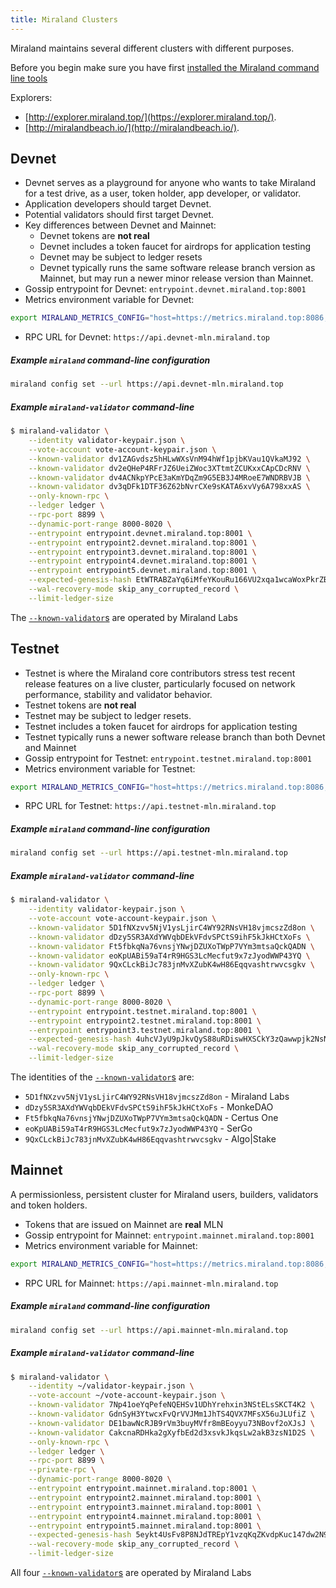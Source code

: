 ```yaml
---
title: Miraland Clusters
---
```


Miraland maintains several different clusters with different purposes.

Before you begin make sure you have first
[installed the Miraland command line tools](cli/install-miraland-cli-tools.md)

Explorers:

- [http://explorer.miraland.top/](https://explorer.miraland.top/).
- [http://miralandbeach.io/](http://miralandbeach.io/).

## Devnet

- Devnet serves as a playground for anyone who wants to take Miraland for a
  test drive, as a user, token holder, app developer, or validator.
- Application developers should target Devnet.
- Potential validators should first target Devnet.
- Key differences between Devnet and Mainnet:
  - Devnet tokens are **not real**
  - Devnet includes a token faucet for airdrops for application testing
  - Devnet may be subject to ledger resets
  - Devnet typically runs the same software release branch version as Mainnet,
    but may run a newer minor release version than Mainnet.
- Gossip entrypoint for Devnet: `entrypoint.devnet.miraland.top:8001`
- Metrics environment variable for Devnet:

```bash
export MIRALAND_METRICS_CONFIG="host=https://metrics.miraland.top:8086,db=devnet,u=scratch_writer,p=topsecret"
```

- RPC URL for Devnet: `https://api.devnet-mln.miraland.top`

##### Example `miraland` command-line configuration

```bash
miraland config set --url https://api.devnet-mln.miraland.top
```

##### Example `miraland-validator` command-line

```bash
$ miraland-validator \
    --identity validator-keypair.json \
    --vote-account vote-account-keypair.json \
    --known-validator dv1ZAGvdsz5hHLwWXsVnM94hWf1pjbKVau1QVkaMJ92 \
    --known-validator dv2eQHeP4RFrJZ6UeiZWoc3XTtmtZCUKxxCApCDcRNV \
    --known-validator dv4ACNkpYPcE3aKmYDqZm9G5EB3J4MRoeE7WNDRBVJB \
    --known-validator dv3qDFk1DTF36Z62bNvrCXe9sKATA6xvVy6A798xxAS \
    --only-known-rpc \
    --ledger ledger \
    --rpc-port 8899 \
    --dynamic-port-range 8000-8020 \
    --entrypoint entrypoint.devnet.miraland.top:8001 \
    --entrypoint entrypoint2.devnet.miraland.top:8001 \
    --entrypoint entrypoint3.devnet.miraland.top:8001 \
    --entrypoint entrypoint4.devnet.miraland.top:8001 \
    --entrypoint entrypoint5.devnet.miraland.top:8001 \
    --expected-genesis-hash EtWTRABZaYq6iMfeYKouRu166VU2xqa1wcaWoxPkrZBG \
    --wal-recovery-mode skip_any_corrupted_record \
    --limit-ledger-size
```

The [`--known-validator`s](running-validator/validator-start.md#known-validators)
are operated by Miraland Labs

## Testnet

- Testnet is where the Miraland core contributors stress test recent release features on a live
  cluster, particularly focused on network performance, stability and validator
  behavior.
- Testnet tokens are **not real**
- Testnet may be subject to ledger resets.
- Testnet includes a token faucet for airdrops for application testing
- Testnet typically runs a newer software release branch than both
  Devnet and Mainnet
- Gossip entrypoint for Testnet: `entrypoint.testnet.miraland.top:8001`
- Metrics environment variable for Testnet:

```bash
export MIRALAND_METRICS_CONFIG="host=https://metrics.miraland.top:8086,db=tds,u=testnet_write,p=c4fa841aa918bf8274e3e2a44d77568d9861b3ea"
```

- RPC URL for Testnet: `https://api.testnet-mln.miraland.top`

##### Example `miraland` command-line configuration

```bash
miraland config set --url https://api.testnet-mln.miraland.top
```

##### Example `miraland-validator` command-line

```bash
$ miraland-validator \
    --identity validator-keypair.json \
    --vote-account vote-account-keypair.json \
    --known-validator 5D1fNXzvv5NjV1ysLjirC4WY92RNsVH18vjmcszZd8on \
    --known-validator dDzy5SR3AXdYWVqbDEkVFdvSPCtS9ihF5kJkHCtXoFs \
    --known-validator Ft5fbkqNa76vnsjYNwjDZUXoTWpP7VYm3mtsaQckQADN \
    --known-validator eoKpUABi59aT4rR9HGS3LcMecfut9x7zJyodWWP43YQ \
    --known-validator 9QxCLckBiJc783jnMvXZubK4wH86Eqqvashtrwvcsgkv \
    --only-known-rpc \
    --ledger ledger \
    --rpc-port 8899 \
    --dynamic-port-range 8000-8020 \
    --entrypoint entrypoint.testnet.miraland.top:8001 \
    --entrypoint entrypoint2.testnet.miraland.top:8001 \
    --entrypoint entrypoint3.testnet.miraland.top:8001 \
    --expected-genesis-hash 4uhcVJyU9pJkvQyS88uRDiswHXSCkY3zQawwpjk2NsNY \
    --wal-recovery-mode skip_any_corrupted_record \
    --limit-ledger-size
```

The identities of the
[`--known-validator`s](running-validator/validator-start.md#known-validators) are:

- `5D1fNXzvv5NjV1ysLjirC4WY92RNsVH18vjmcszZd8on` - Miraland Labs
- `dDzy5SR3AXdYWVqbDEkVFdvSPCtS9ihF5kJkHCtXoFs` - MonkeDAO
- `Ft5fbkqNa76vnsjYNwjDZUXoTWpP7VYm3mtsaQckQADN` - Certus One
- `eoKpUABi59aT4rR9HGS3LcMecfut9x7zJyodWWP43YQ` - SerGo
- `9QxCLckBiJc783jnMvXZubK4wH86Eqqvashtrwvcsgkv` - Algo|Stake

## Mainnet

A permissionless, persistent cluster for Miraland users, builders, validators and token holders.

- Tokens that are issued on Mainnet are **real** MLN
- Gossip entrypoint for Mainnet: `entrypoint.mainnet.miraland.top:8001`
- Metrics environment variable for Mainnet:

```bash
export MIRALAND_METRICS_CONFIG="host=https://metrics.miraland.top:8086,db=mainnet,u=mainnet_write,p=password"
```

- RPC URL for Mainnet: `https://api.mainnet-mln.miraland.top`

##### Example `miraland` command-line configuration

```bash
miraland config set --url https://api.mainnet-mln.miraland.top
```

##### Example `miraland-validator` command-line

```bash
$ miraland-validator \
    --identity ~/validator-keypair.json \
    --vote-account ~/vote-account-keypair.json \
    --known-validator 7Np41oeYqPefeNQEHSv1UDhYrehxin3NStELsSKCT4K2 \
    --known-validator GdnSyH3YtwcxFvQrVVJMm1JhTS4QVX7MFsX56uJLUfiZ \
    --known-validator DE1bawNcRJB9rVm3buyMVfr8mBEoyyu73NBovf2oXJsJ \
    --known-validator CakcnaRDHka2gXyfbEd2d3xsvkJkqsLw2akB3zsN1D2S \
    --only-known-rpc \
    --ledger ledger \
    --rpc-port 8899 \
    --private-rpc \
    --dynamic-port-range 8000-8020 \
    --entrypoint entrypoint.mainnet.miraland.top:8001 \
    --entrypoint entrypoint2.mainnet.miraland.top:8001 \
    --entrypoint entrypoint3.mainnet.miraland.top:8001 \
    --entrypoint entrypoint4.mainnet.miraland.top:8001 \
    --entrypoint entrypoint5.mainnet.miraland.top:8001 \
    --expected-genesis-hash 5eykt4UsFv8P8NJdTREpY1vzqKqZKvdpKuc147dw2N9d \
    --wal-recovery-mode skip_any_corrupted_record \
    --limit-ledger-size
```

All four [`--known-validator`s](running-validator/validator-start.md#known-validators)
are operated by Miraland Labs
